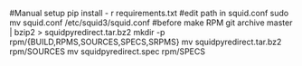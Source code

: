 #Manual setup
pip install - r requirements.txt 
#edit path in squid.conf
sudo mv squid.conf /etc/squid3/squid.conf
#before make RPM 
git archive master | bzip2 > squidpyredirect.tar.bz2
mkdir -p rpm/{BUILD,RPMS,SOURCES,SPECS,SRPMS}
mv squidpyredirect.tar.bz2 rpm/SOURCES
mv squidpyredirect.spec rpm/SPECS

